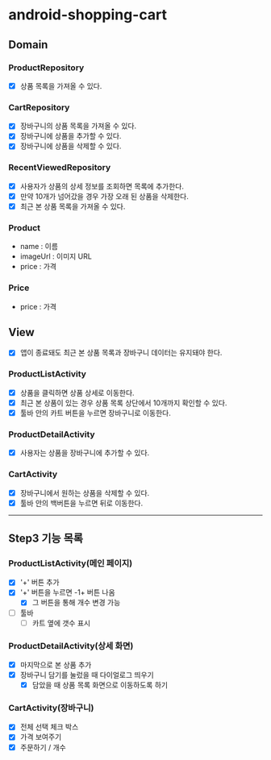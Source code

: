 # android-shopping-cart

## Domain

### ProductRepository

- [X] 상품 목록을 가져올 수 있다.

### CartRepository

- [X] 장바구니의 상품 목록을 가져올 수 있다.
- [X] 장바구니에 상품을 추가할 수 있다.
- [X] 장바구니에 상품을 삭제할 수 있다.

### RecentViewedRepository

- [X] 사용자가 상품의 상세 정보를 조회하면 목록에 추가한다.
- [X] 만약 10개가 넘어갔을 경우 가장 오래 된 상품을 삭제한다.
- [X] 최근 본 상품 목록을 가져올 수 있다.

### Product

- name : 이름
- imageUrl : 이미지 URL
- price : 가격

### Price

- price : 가격

## View

- [X] 앱이 종료돼도 최근 본 상품 목록과 장바구니 데이터는 유지돼야 한다.

### ProductListActivity

- [X] 상품을 클릭하면 상품 상세로 이동한다.
- [X] 최근 본 상품이 있는 경우 상품 목록 상단에서 10개까지 확인할 수 있다.
- [X] 툴바 안의 카트 버튼을 누르면 장바구니로 이동한다.

### ProductDetailActivity

- [X] 사용자는 상품을 장바구니에 추가할 수 있다.

### CartActivity

- [X] 장바구니에서 원하는 상품을 삭제할 수 있다.
- [X] 툴바 안의 백버튼을 누르면 뒤로 이동한다.

___

## Step3  기능 목록
### ProductListActivity(메인 페이지)
- [X] '+' 버튼 추가
- [X] '+' 버튼을 누르면 -1+ 버튼 나옴
  - [X] 그 버튼을 통해 개수 변경 가능
- [ ] 툴바
    - [ ] 카트 옆에 갯수 표시
  
### ProductDetailActivity(상세 화면)
- [X] 마지막으로 본 상품 추가
- [X] 장바구니 담기를 눌렀을 때 다이얼로그 띄우기
  - [X] 담았을 때 상품 목록 화면으로 이동하도록 하기

### CartActivity(장바구니)
- [X] 전체 선택 체크 박스
- [X] 가격 보여주기
- [X] 주문하기 / 개수 
